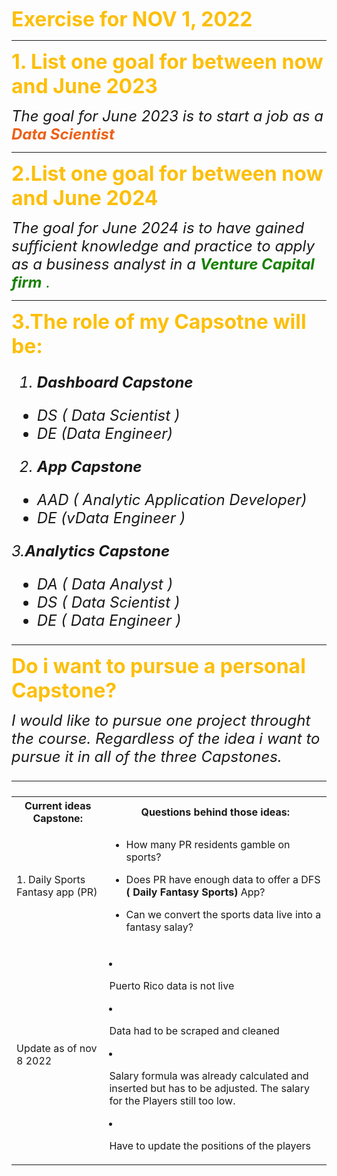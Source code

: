 <span style= "color: #fcbf0b"><font size= 6> **Exercise for NOV 1, 2022** </font>

---

 <span style="color: #fcbf0b"> <font size= 6> <b>1. List one goal for between now and June 2023</b> </font>

 <font size= 5><i>
 The goal for June 2023 is to start a job as a 
<span style="color: #ed6118">    <b>Data Scientist</b></i></font>


---
<span style="color: #fcbf0b"> <font size= 6>  <b>2.List one goal for between now and June 2024</b> </font>


 <font size= 5><i>
 The goal for June 2024 is to have gained sufficient knowledge and practice to apply as a business analyst  in a  <span style="color: #178100"> <b>Venture Capital firm</b> .  </i>  
  </font>


---
<span style="color: #fcbf0b"> <font size= 6> <b>3.The role of my Capsotne will be:</b></font>

 <font size= 5><i>
1. <b>Dashboard Capstone</b>
- DS ( Data Scientist ) 
- DE (Data Engineer)

2. <b>App Capstone</b>
- AAD ( Analytic Application Developer) 
- DE (vData Engineer )

3.<b>Analytics Capstone</b>
- DA ( Data Analyst )
- DS ( Data Scientist )
- DE ( Data Engineer )

</i></font>

---

<span style="color: #fcbf0b"> <font size= 6> <b>Do i want to pursue a personal Capstone?</b></font>

<font size= 5><i>
I would like to pursue one project throught the course. Regardless of the idea i want to pursue it in all of the three Capstones. 

 ---
<font size = 3><table><tr><th>Current ideas Capstone:</th>
<th>Questions behind those ideas:</th></tr>
 <tr><td>1. Daily Sports Fantasy app (PR)</td>
 <td> 

 - How many PR residents gamble on sports?
   
- Does PR have enough data to offer a DFS <b>( Daily Fantasy Sports)</b> App?

 - Can we convert the sports data live into a fantasy salay? </td> </tr> <tr><td> Update as of  nov 8 2022 </td> <td> 
 - Puerto Rico data is not live
 - Data had to be scraped and cleaned 
 - Salary formula was already calculated and inserted but has to be adjusted. The salary for the Players still too low. 
 - Have to update the positions of the players
 </td></tr>
 </table></font>
</i></font>